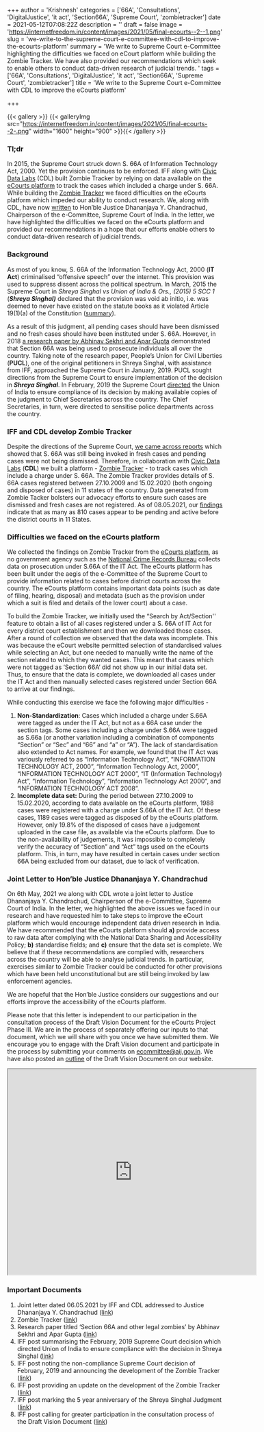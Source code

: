 +++
author = 'Krishnesh'
categories = ['66A', 'Consultations', 'DigitalJustice', 'it act', 'Section66A', 'Supreme Court', 'zombietracker']
date = 2021-05-12T07:08:22Z
description = ''
draft = false
image = 'https://internetfreedom.in/content/images/2021/05/final-ecourts--2--1.png'
slug = 'we-write-to-the-supreme-court-e-committee-with-cdl-to-improve-the-ecourts-platform'
summary = 'We write to Supreme Court e-Committee highlighting the difficulties we faced on eCourt platform while building the Zombie Tracker. We have also provided our recommendations which seek to enable others to conduct data-driven research of judicial trends.  '
tags = ['66A', 'Consultations', 'DigitalJustice', 'it act', 'Section66A', 'Supreme Court', 'zombietracker']
title = 'We write to the Supreme Court e-Committee with CDL to improve the eCourts platform'

+++


{{< gallery >}}
{{< galleryImg  src="https://internetfreedom.in/content/images/2021/05/final-ecourts--2-.png" width="1600" height="900" >}}{{< /gallery >}}

>>>> <form><script src="https://checkout.razorpay.com/v1/payment-button.js" data-payment_button_id="pl_HLkgeWGQLMuddp" async> </script> </form>

### Tl;dr

In 2015, the Supreme Court struck down S. 66A of Information Technology Act, 2000. Yet the provision continues to be enforced. IFF along with [Civic Data Labs](https://civicdatalab.in/) (CDL) built Zombie Tracker by relying on data available on the [eCourts platform](https://ecourts.gov.in/ecourts_home/) to track the cases which included a charge under S. 66A.  While building the [Zombie Tracker](https://zombietracker.in/) we faced difficulties on the eCourts platform which impeded our ability to conduct research. We, along with CDL, have now [written](https://drive.google.com/file/d/1d8Vni_cB-ITm8ZZlc3-2Z7ayM0vDLdyH/view?usp=sharing) to Hon’ble Justice Dhananjaya Y. Chandrachud, Chairperson of the e-Committee, Supreme Court of India. In the letter, we have highlighted the difficulties we faced on the eCourts platform and provided our recommendations in a hope that our efforts enable others to conduct data-driven research of judicial trends.

### Background

As most of you know, S. 66A of the Information Technology Act, 2000 (**IT Act**) criminalised “offensive speech” over the internet.  This provision was used to suppress dissent across the political spectrum. In March, 2015 the Supreme Court in _Shreya Singhal vs Union of India & Ors., (2015) 5 SCC 1_ (_**Shreya Singhal)**_ declared that the provision was void ab initio, i.e. was deemed to never have existed on the statute books as it violated Article 19(1)(a) of the Constitution ([summary](https://globalfreedomofexpression.columbia.edu/cases/shreya-singhal-v-union-of-india/)).

As a result of this judgment, all pending cases should have been dismissed and no fresh cases should have been instituted under S. 66A. However, in 2018 [a research paper by Abhinav Sekhri and Apar Gupta](https://papers.ssrn.com/sol3/papers.cfm?abstract_id=3275893) demonstrated that Section 66A was being used to prosecute individuals all over the country. Taking note of the research paper, People’s Union for Civil Liberties (**PUCL**), one of the original petitioners in Shreya Singhal, with assistance from IFF, approached the Supreme Court in January, 2019. PUCL sought directions from the Supreme Court to ensure implementation of the decision in _**Shreya Singhal**_. In February, 2019 the Supreme Court [directed](https://internetfreedom.in/section-66a-bites-the-zombie-dust-righttomeme-section66a/) the Union of India to ensure compliance of its decision by making available copies of the judgment to Chief Secretaries across the country. The Chief Secretaries, in turn, were directed to sensitise police departments across the country.

### IFF and CDL develop Zombie Tracker

Despite the directions of the Supreme Court, [we came across reports](https://internetfreedom.in/66a-zombies-continue-to-menace-free-speech-on-the-internet/) which showed that S. 66A was still being invoked in fresh cases and pending cases were not being dismissed. Therefore, in collaboration with [Civic Data Labs](https://civicdatalab.in/) (**CDL**) we built a platform - [Zombie Tracker](https://zombietracker.in/) - to track cases which include a charge under S. 66A. The Zombie Tracker provides details of S. 66A cases registered between 27.10.2009 and 15.02.2020 (both ongoing and disposed of cases) in 11 states of the country. Data generated from Zombie Tacker bolsters our advocacy efforts to ensure such cases are dismissed and fresh cases are not registered. As of 08.05.2021, our [findings](https://zombietracker.in/viz/) indicate that as many as 810 cases appear to be pending and active before the district courts in 11 States.

### Difficulties we faced on the eCourts platform

We collected the findings on Zombie Tracker from the [eCourts platform](https://ecourts.gov.in/ecourts_home/static/about-us.php), as no government agency such as the [National Crime Records Bureau](https://ncrb.gov.in/) collects data on prosecution under S.66A of the IT Act. The eCourts platform has been built under the aegis of the e-Committee of the Supreme Court to provide information related to cases before district courts across the country. The eCourts platform contains important data points (such as date of filing, hearing, disposal) and metadata (such as the provision under which a suit is filed and details of the lower court) about a case.

To build the Zombie Tracker, we initially used the “Search by Act/Section'' feature to obtain a list of all cases registered under a S. 66A of IT Act for every district court establishment and then we downloaded those cases. After a round of collection we observed that the data was incomplete. This was because the eCourt website permitted selection of standardised values while selecting an Act, but one needed to manually write the name of the section related to which they wanted cases. This meant that cases which were not tagged as ‘Section 66A’ did not show up in our initial data set. Thus, to ensure that the data is complete, we downloaded all cases under the IT Act and then manually selected cases registered under Section 66A to arrive at our findings.

While conducting this exercise we face the following major difficulties -

1. **Non-Standardization**: Cases which included a charge under S.66A were tagged as under the IT Act, but not as a 66A case under the section tags. Some cases including a charge under S.66A were tagged as S.66a (or another variation including a combination of components “Section” or “Sec” and “66” and “a” or “A”). The lack of standardisation also extended to Act names. For example, we found that the IT Act was variously referred to as “Information Technology Act”, “INFORMATION TECHNOLOGY ACT, 2000”, “Information Technology Act, 2000”, “INFORMATION TECHNOLOGY ACT 2000”, “IT (Information Technology) Act”, “Information Technology”, “Information Technology Act 2000”, and “INFORMATION TECHNOLOGY ACT 2008”.
2. ******Incomplete data set:****** During the period between 27.10.2009 to 15.02.2020, according to data available on the eCourts platform, 1988 cases were registered with a charge under S.66A of the IT Act. Of these cases, 1189 cases were tagged as disposed of by the eCourts platform. However, only 19.8% of the disposed of cases have a judgement uploaded in the case file, as available via the eCourts platform. Due to the non-availability of judgements, it was impossible to completely verify the accuracy of “Section” and “Act” tags used on the eCourts platform. This, in turn, may have resulted in certain cases under section 66A being excluded from our dataset, due to lack of verification.

### Joint Letter to Hon’ble Justice Dhananjaya Y. Chandrachud

On 6th May, 2021 we along with CDL wrote a joint letter to Justice Dhananjaya Y. Chandrachud, Chairperson of the e-Committee, Supreme Court of India. In the letter, we highlighted the above issues we faced in our research and have requested him to take steps to improve the eCourt platform which would encourage independent data driven research in India. We have recommended that the eCourts platform should **a)** provide access to raw data after complying with the National Data Sharing and Accessibility Policy; **b)** standardise fields; and **c)** ensure that the data set is complete. We believe that if these recommendations are complied with, researchers across the country will be able to analyse judicial trends. In particular, exercises similar to Zombie Tracker could be conducted for other provisions which have been held unconstitutional but are still being invoked by law enforcement agencies.

We are hopeful that the Hon’ble Justice considers our suggestions and our efforts improve the accessibility of the eCourts platform.

Please note that this letter is independent to our participation in the consultation process of the Draft Vision Document for the eCourts Project Phase III. We are in the process of separately offering our inputs to that document, which we will share with you once we have submitted them. We encourage you to engage with the Draft Vision document and participate in the process by submitting your comments on ecommittee@aij.gov.in. We have also posted an [outline](https://internetfreedom.in/digitization-of-indian-judiciary-phase-iii/) of the Draft Vision Document on our website.

<iframe src="https://drive.google.com/file/d/1_q3_VzEtbNAcGlLi9J_tVcCg86aDswGD/preview" width="580" height="480"></iframe>

### Important Documents

1. Joint letter dated 06.05.2021 by IFF and CDL addressed to Justice Dhananjaya Y. Chandrachud ([link](https://drive.google.com/file/d/1d8Vni_cB-ITm8ZZlc3-2Z7ayM0vDLdyH/view?usp=sharing))
2. Zombie Tracker ([link](https://zombietracker.in/))
3. Research paper titled ‘Section 66A and other legal zombies’ by Abhinav Sekhri and Apar Gupta ([link](https://papers.ssrn.com/sol3/papers.cfm?abstract_id=3275893))
4. IFF post summarising the February, 2019 Supreme Court decision which directed Union of India to ensure compliance with the decision in Shreya Singhal ([link](https://internetfreedom.in/section-66a-bites-the-zombie-dust-righttomeme-section66a/))
5. IFF post noting the non-compliance Supreme Court decision of February, 2019 and announcing the development of the Zombie Tracker ([link](https://internetfreedom.in/66a-zombies-continue-to-menace-free-speech-on-the-internet/))
6. IFF post providing an update on the development of the Zombie Tracker ([link](https://internetfreedom.in/update-on-zombie-tracker/))
7. IFF post marking the 5 year anniversary of the Shreya Singhal Judgment ([link](https://internetfreedom.in/marking-the-5-year-anniversary-of-the-shreya-singhal-judgement/))
8. IFF post calling for greater participation in the consultation process of the Draft Vision Document ([link](https://internetfreedom.in/digitization-of-indian-judiciary-phase-iii/))

> > > <form><script src="https://cdn.razorpay.com/static/widget/subscription-button.js" data-subscription_button_id="pl_HLk5qU1K35hmPH" data-button_theme="brand-color" async> </script> </form>





